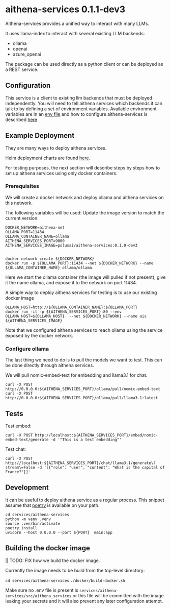 # aithena-services 0.1.1-dev3

Aithena-services provides a unified way to interact with many LLMs.

It uses llama-index to interact with several existing LLM backends:
- ollama
- openai
- azure_openai

The package can be used directly as a python client or can be deployed as a REST service.

## Configuration

This service is a client to existing llm backends that must be deployed independently.
You will need to tell aithena services which backends it can talk to by defining a set of environment variables.
Available environment variables are in an [env file](.env-sample) and how to configure aithena-services is described [here](docs/env.md)


## Example Deployment

They are many ways to deploy aithena services.

Helm deployment charts are found [here](helm).

For testing purposes, the next section will describe steps by steps how to set up aithena services using only docker containers.


### Prerequisites

We will create a docker network and deploy ollama and aithena services on this network.

The following variables will be used:
Update the image version to match the current version.

```shell
DOCKER_NETWORK=aithena-net
OLLAMA_PORT=11434
OLLAMA_CONTAINER_NAME=ollama
AITHENA_SERVICES_PORT=9000
AITHENA_SERVICES_IMAGE=polusai/aithena-services:0.1.0-dev3
```

```shell

docker network create ${DOCKER_NETWORK}
docker run -p ${OLLAMA_PORT}:11434 --net ${DOCKER_NETWORK} --name ${OLLAMA_CONTAINER_NAME} ollama/ollama
```

Here we start the ollama container (the image will pulled if not present),
give it the name ollama, and expose it to the network on port 11434.

A simple way to deploy aithena services for testing is to use our existing docker image

```shell
OLLAMA_HOST=http://${OLLAMA_CONTAINER_NAME}:${OLLAMA_PORT}
docker run -it -p ${AITHENA_SERVICES_PORT}:80 --env OLLAMA_HOST=${OLLAMA_HOST}  --net ${DOCKER_NETWORK} --name ais ${AITHENA_SERVICES_IMAGE}
```

Note that we configured aithena services to reach ollama using the service exposed by the docker network.


### Configure ollama

The last thing we need to do is to pull the models we want to test.
This can be done directly through aithena services.

We will pull nomic-embed-text for embedding and llama3.1 for chat.

```shell
curl -X POST  http://0.0.0.0:${AITHENA_SERVICES_PORT}/ollama/pull/nomic-embed-text
curl -X POST  http://0.0.0.0:${AITHENA_SERVICES_PORT}/ollama/pull/llama3.1:latest
```

## Tests

Test embed:

```shell
curl -X POST http://localhost:${AITHENA_SERVICES_PORT}/embed/nomic-embed-text/generate -d '"This is a test embedding"'
```

Test chat:

```shell
curl -X POST http://localhost:${AITHENA_SERVICES_PORT}/chat/llama3.1/generate\?stream\=False -d '[{"role": "user", "content": "What is the capital of France?"}]'
```

## Development

It can be useful to deploy aithena service as a regular process.
This snippet assume that [poetry](https://python-poetry.org/) is available on your path.

```shell
cd services/aithena-services
python -m venv .venv
source .ven/bin/activate
poetry install
uvicorn --host 0.0.0.0 --port ${PORT}  main:app
```

## Building the docker image

|| TODO: FIX how we build the docker image.

Currently the image needs to be build from the top-level directory:

`cd services/aithena-services`
`./docker/build-docker.sh`

Make sure no .env file is present is `services/aithena-services/src/aithena_services` or this file will be committed with the image leaking your secrets and it will also prevent any later configuration attempt.
